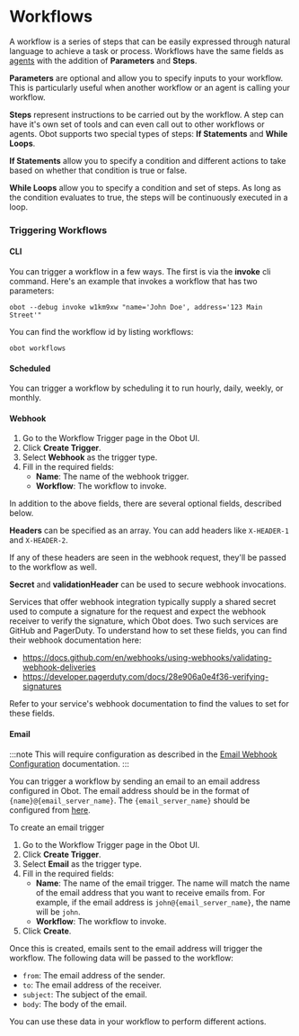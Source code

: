 # Workflows

A workflow is a series of steps that can be easily expressed through natural language to achieve a task or process. Workflows have the same fields as [agents](agents) with the addition of **Parameters** and **Steps**.

**Parameters** are optional and allow you to specify inputs to your workflow. This is particularly useful when another workflow or an agent is calling your workflow.

**Steps** represent instructions to be carried out by the workflow. A step can have it's own set of tools and can even call out to other workflows or agents. Obot supports two special types of steps: **If Statements** and **While Loops**.

**If Statements** allow you to specify a condition and different actions to take based on whether that condition is true or false.

**While Loops** allow you to specify a condition and set of steps. As long as the condition evaluates to true, the steps will be continuously executed in a loop.

### Triggering Workflows

#### CLI

You can trigger a workflow in a few ways. The first is via the **invoke** cli command. Here's an example that invokes a workflow that has two parameters:

```
obot --debug invoke w1km9xw "name='John Doe', address='123 Main Street'"
```

You can find the workflow id by listing workflows:

```
obot workflows
```

#### Scheduled

You can trigger a workflow by scheduling it to run hourly, daily, weekly, or monthly.

#### Webhook

1. Go to the Workflow Trigger page in the Obot UI.
2. Click **Create Trigger**.
3. Select **Webhook** as the trigger type.
4. Fill in the required fields:
   - **Name**: The name of the webhook trigger.
   - **Workflow**: The workflow to invoke.

In addition to the above fields, there are several optional fields, described below.

**Headers** can be specified as an array. You can add headers like `X-HEADER-1` and `X-HEADER-2`.

If any of these headers are seen in the webhook request, they'll be passed to the workflow as well.

**Secret** and **validationHeader** can be used to secure webhook invocations.

Services that offer webhook integration typically supply a shared secret used to compute a signature for the request and expect the webhook receiver to verify the signature, which Obot does.
Two such services are GitHub and PagerDuty. To understand how to set these fields, you can find their webhook documentation here:

- https://docs.github.com/en/webhooks/using-webhooks/validating-webhook-deliveries
- https://developer.pagerduty.com/docs/28e906a0e4f36-verifying-signatures

Refer to your service's webhook documentation to find the values to set for these fields.

#### Email

:::note
This will require configuration as described in the [Email Webhook Configuration](/configuration/email-webhook#configure-obot) documentation.
:::

You can trigger a workflow by sending an email to an email address configured in Obot. The email address should be in the format of `{name}@{email_server_name}`.
The `{email_server_name}` should be configured from [here](/configuration/email-webhook#configure-obot).

To create an email trigger

1. Go to the Workflow Trigger page in the Obot UI.
2. Click **Create Trigger**.
3. Select **Email** as the trigger type.
4. Fill in the required fields:
   - **Name**: The name of the email trigger. The name will match the name of the email address that you want to receive emails from. For example, if the email address is `john@{email_server_name}`, the name will be `john`.
   - **Workflow**: The workflow to invoke.
5. Click **Create**.

Once this is created, emails sent to the email address will trigger the workflow. The following data will be passed to the workflow:

- `from`: The email address of the sender.
- `to`: The email address of the receiver.
- `subject`: The subject of the email.
- `body`: The body of the email.

You can use these data in your workflow to perform different actions.
